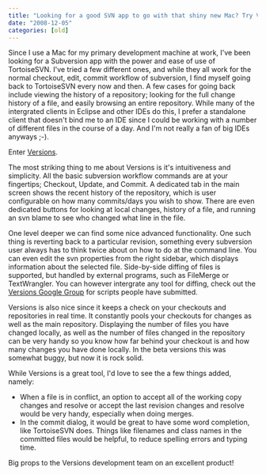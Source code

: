 ```yaml
---
title: "Looking for a good SVN app to go with that shiny new Mac? Try Versions"
date: "2008-12-05"
categories: [old]
---
```


Since I use a Mac for my primary development machine at work, I've been looking for a Subversion app with the power and ease of use of TortoiseSVN. I've tried a few different ones, and while they all work for the normal checkout, edit, commit workflow of subversion, I find myself going back to TortoiseSVN every now and then. A few cases for going back include viewing the history of a repository; looking for the full change history of a file, and easily browsing an entire repository. While many of the intergrated clients in Eclipse and other IDEs do this, I prefer a standalone client that doesn't bind me to an IDE since I could be working with a number of different files in the course of a day. And I'm not really a fan of big IDEs anyways ;-).

Enter [Versions](http://versionsapp.com/ "Versions").

The most striking thing to me about Versions is it's intuitiveness and simplicity. All the basic subversion workflow commands are at your fingertips; Checkout, Update, and Commit. A dedicated tab in the main screen shows the recent history of the repository, which is user configurable on how many commits/days you wish to show. There are even dedicated buttons for looking at local changes, history of a file, and running an svn blame to see who changed what line in the file. 

One level deeper we can find some nice advanced functionality. One such thing is reverting back to a particular revision, something every subversion user always has to think twice about on how to do at the command line. You can even edit the svn properties from the right sidebar, which displays information about the selected file. Side-by-side diffing of files is supported, but handled by external programs, such as FileMerge or TextWrangler. You can however intergrate any tool for diffing, check out the [Versions Google Group](http://groups.google.com/group/versions/files "Versions Google Group") for scripts people have submitted.

Versions is also nice since it keeps a check on your checkouts and repositories in real time. It constantly pools your checkouts for changes as well as the main repository. Displaying the number of files you have changed locally, as well as the number of files changed in the repository can be very handy so you know how far behind your checkout is and how many changes you have done locally. In the beta versions this was somewhat buggy, but now it is rock solid.

While Versions is a great tool, I'd love to see the a few things added, namely:

- When a file is in conflict, an option to accept all of the working copy changes and resolve or accept the last revision changes and resolve would be very handy, especially when doing merges.
- In the commit dialog, it would be great to have some word completion, like TortoiseSVN does. Things like filenames and class names in the committed files would be helpful, to reduce spelling errors and typing time.

Big props to the Versions development team on an excellent product!
